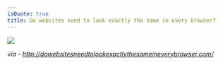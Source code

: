 ```yaml
---
isQuote: true
title: Do websites need to look exactly the same in every browser?
---
```


<p>
  <a href="http://dowebsitesneedtolookexactlythesameineverybrowser.com/">
    <img src="http://24.media.tumblr.com/tumblr_lp7oq81AMa1qedkdbo1_500.png"/>
  </a>
</p>

<p><em>via - <a href="http://dowebsitesneedtolookexactlythesameineverybrowser.com/" target="_blank"><a href="http://dowebsitesneedtolookexactlythesameineverybrowser.com/" target="_blank">http://dowebsitesneedtolookexactlythesameineverybrowser.com/</a></a></em></p>
